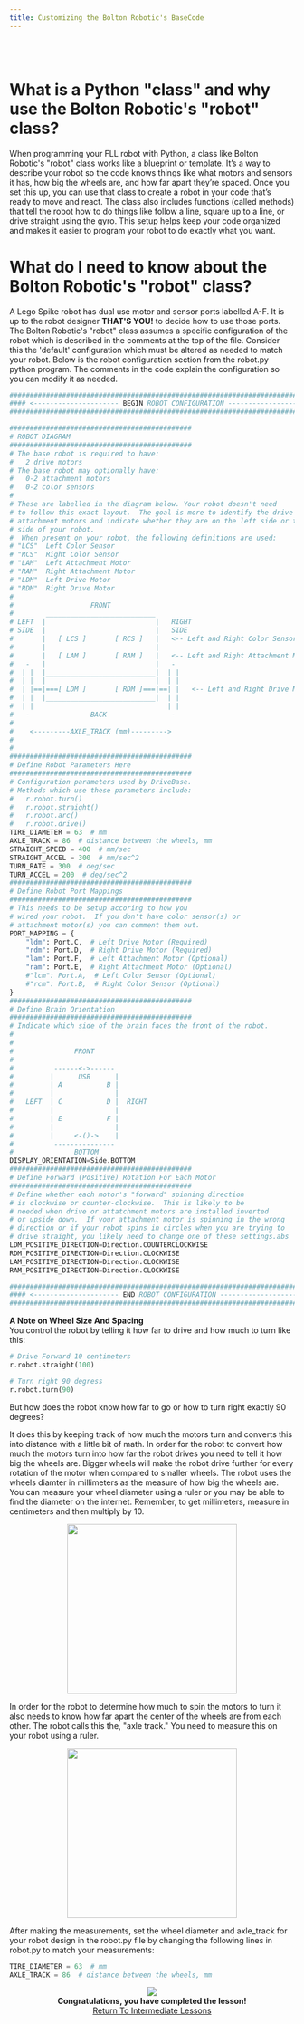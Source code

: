 ```yaml
---
title: Customizing the Bolton Robotic's BaseCode
---
```


<BR><BR>
# What is a Python "class" and why use the Bolton Robotic's "robot" class?
When programming your FLL robot with Python, a class like Bolton Robotic's "robot" class works like a blueprint or template. It’s a way to describe your robot so the code knows things like what motors and sensors it has, how big the wheels are, and how far apart they’re spaced. Once you set this up, you can use that class to create a robot in your code that’s ready to move and react. The class also includes functions (called methods) that tell the robot how to do things like follow a line, square up to a line, or drive straight using the gyro. This setup helps keep your code organized and makes it easier to program your robot to do exactly what you want.

# What do I need to know about the Bolton Robotic's "robot" class?

A Lego Spike robot has dual use motor and sensor ports labelled A-F.  It is up to the robot designer <B>THAT'S YOU!</B> to decide how to use those ports.  The Bolton Robotic's "robot" class assumes a specific configuration of the robot which is described in the comments at the top of the file.  Consider this the 'default' configuration which must be altered as needed to match your robot.  Below is the robot configuration section from the robot.py python program.  The comments in the code explain the configuration so you can modify it as needed.

``` python
################################################################################
#### <--------------------- BEGIN ROBOT CONFIGURATION --------------------> ####
################################################################################

#############################################
# ROBOT DIAGRAM
############################################# 
# The base robot is required to have: 
#   2 drive motors
# The base robot may optionally have:
#   0-2 attachment motors
#   0-2 color sensors
#
# These are labelled in the diagram below. Your robot doesn't need 
# to follow this exact layout.  The goal is more to identify the drive and
# attachment motors and indicate whether they are on the left side or the right
# side of your robot.
#  When present on your robot, the following definitions are used:
# "LCS"  Left Color Sensor
# "RCS"  Right Color Sensor
# "LAM"  Left Attachment Motor
# "RAM"  Right Attachment Motor
# "LDM"  Left Drive Motor
# "RDM"  Right Drive Motor
#
#                   FRONT
#        ___________________________
# LEFT  |                           |   RIGHT
# SIDE  |                           |   SIDE
#       |   [ LCS ]       [ RCS ]   |   <-- Left and Right Color Sensors
#       |                           |
#       |   [ LAM ]       [ RAM ]   |   <-- Left and Right Attachment Motors
#   -   |                           |   -
#  | |  |___________________________|  | |
#  | |  |                           |  | |
#  | |==|===[ LDM ]       [ RDM ]===|==| |   <-- Left and Right Drive Motors
#  | |  |___________________________|  | |
#  | |                                 | |
#   -               BACK                -
#
#    <---------AXLE_TRACK (mm)--------->
#
#
#############################################
# Define Robot Parameters Here
#############################################
# Configuration parameters used by DriveBase.  
# Methods which use these parameters include:
#   r.robot.turn()
#   r.robot.straight()
#   r.robot.arc()
#   r.robot.drive()
TIRE_DIAMETER = 63  # mm
AXLE_TRACK = 86  # distance between the wheels, mm
STRAIGHT_SPEED = 400  # mm/sec
STRAIGHT_ACCEL = 300  # mm/sec^2
TURN_RATE = 300  # deg/sec
TURN_ACCEL = 200  # deg/sec^2
#############################################
# Define Robot Port Mappings
#############################################
# This needs to be setup accoring to how you
# wired your robot.  If you don't have color sensor(s) or
# attachment motor(s) you can comment them out.
PORT_MAPPING = {
    "ldm": Port.C,  # Left Drive Motor (Required)
    "rdm": Port.D,  # Right Drive Motor (Required)
    "lam": Port.F,  # Left Attachment Motor (Optional)
    "ram": Port.E,  # Right Attachment Motor (Optional)
    #"lcm": Port.A,  # Left Color Sensor (Optional)
    #"rcm": Port.B,  # Right Color Sensor (Optional)
}
#############################################
# Define Brain Orientation
#############################################
# Indicate which side of the brain faces the front of the robot.
#  
#
#               FRONT
#            
#          ------<->------
#         |      USB      |
#         | A           B |
#         |               |
#   LEFT  | C           D |  RIGHT
#         |               |
#         | E           F |
#         |               |
#         |     <-()->    |             
#          ---------------
#               BOTTOM
DISPLAY_ORIENTATION=Side.BOTTOM
#############################################
# Define Forward (Positive) Rotation For Each Motor
#############################################
# Define whether each motor's "forward" spinning direction
# is clockwise or counter-clockwise.  This is likely to be
# needed when drive or attatchment motors are installed inverted
# or upside down.  If your attachment motor is spinning in the wrong
# direction or if your robot spins in circles when you are trying to
# drive straight, you likely need to change one of these settings.abs
LDM_POSITIVE_DIRECTION=Direction.COUNTERCLOCKWISE
RDM_POSITIVE_DIRECTION=Direction.CLOCKWISE
LAM_POSITIVE_DIRECTION=Direction.CLOCKWISE
RAM_POSITIVE_DIRECTION=Direction.CLOCKWISE

################################################################################
#### <--------------------- END ROBOT CONFIGURATION --------------------> ####
################################################################################


```

__A Note on Wheel Size And Spacing__ <BR>
You control the robot by telling it how far to drive and how much to turn like this:
```python
# Drive Forward 10 centimeters
r.robot.straight(100)

# Turn right 90 degress
r.robot.turn(90)
```

But how does the robot know how far to go or how to turn right exactly 90 degrees?

It does this by keeping track of how much the motors turn and converts this into distance with a little bit of math.  In order for the robot to convert how much the motors turn into how far the robot drives you need to tell it how big the wheels are.  Bigger wheels will make the robot drive further for every rotation of the motor when compared to smaller wheels.
The robot uses the wheels diamter in millimeters as the measure of how big the wheels are.  You can measure your wheel diameter using a ruler or you may be able to find the diameter on the internet.  Remember, to get millimeters, measure in centimeters and then multiply by 10. 

<p  align="center"><img src="../../../images/wheel_diameter.jpg" width=300></P>

In order for the robot to determine how much to spin the motors to turn it also needs to know how far apart the center of the wheels are from each other.  The robot calls this the, "axle track."  You need to measure this on your robot using a ruler.

<p  align="center"><img src="../../../images/axle_track.jpg" width=300></P>

After making the measurements, set the wheel diameter and axle_track for your robot design in the robot.py file by changing the following lines in robot.py to match your measurements:

```python
TIRE_DIAMETER = 63  # mm
AXLE_TRACK = 86  # distance between the wheels, mm
```

<p align="center">
<IMG ALIGN="CENTER" SRC="https://fssfll.github.io/fssfll/images/finish.jpg">
<BR>
<B>Congratulations, you have completed the lesson!</B><BR>
<A HREF="https://fssfll.github.io/fssfll/spike/lessons/intermediate/">Return To Intermediate Lessons</A>
<BR>
 </P>
